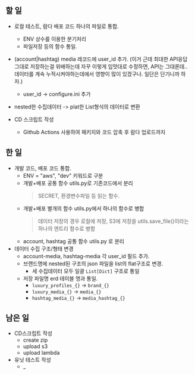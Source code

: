 ## 할 일
- 로컬 테스트, 람다 배포 코드 하나의 파일로 통합.
    - ENV 상수를 이용한 분기처리
    - 파일저장 등의 함수 통일.
- (account|hashtag) media 레코드에 user_id 추가.
  (이거 근데 최대한 API응답 그대로 저장하는걸 위배하는데 자꾸 이렇게 입맛대로 수정하면, API는 그대론데.. 데이터를 계속 누적시켜야하는데에서 영향이 많이 있겠구나. 일단은 단기니까 하자.)
    - user_id -> configure.ini 추가
      
- nested한 수집데이터 -> plat한 List형식의 데이터로 변환
- CD 스크립트 작성
    - Github Actions 사용하여 패키지와 코드 압축 후 람다 업로드까지

## 한 일
- 개발 코드, 배포 코드 통합.
    - ENV = "aws", "dev" 키워드로 구분
    - 개발+배포 공통 함수 utils.py로 기존코드에서 분리
        > SECRET, 환경변수파일 등 읽는 함수. 
    - 개발+배포 별개의 함수 utils.py에서 하나의 함수로 병합
        > 데이터 저장의 경우 로컬에 저장, S3에 저장을 utils.save_file()이라는 하나의 엔트리 함수로 병함
    - account, hashtag 공통 함수 utils.py 로 분리
- 데이터 수집 구조/형태 변경
    - account-media, hashtag-media 각 user_id 필드 추가.
    - 브랜드명에 nested된 구조의 json 파일을 list의 flat구조로 변경.
        - 세 수집데이터 모두 일괄 `List[Dict]` 구조로 통일
    - 저장 파일명 erd 테이블 명과 통일.
        - `luxury_profiles_{}` → `brand_{}`
        - `luxury_media_{}` → `media_{}`
        - `hashtag_media_{}` → `media_hashtag_{}`

## 남은 일
- CD스크립트 작성
    - create zip
    - upload s3
    - upload lambda
- 유닛 테스트 작성
    - _